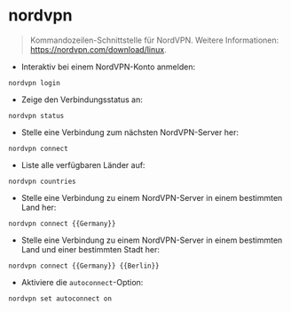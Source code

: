 # nordvpn

> Kommandozeilen-Schnittstelle für NordVPN.
> Weitere Informationen: <https://nordvpn.com/download/linux>.

- Interaktiv bei einem NordVPN-Konto anmelden:

`nordvpn login`

- Zeige den Verbindungsstatus an:

`nordvpn status`

- Stelle eine Verbindung zum nächsten NordVPN-Server her:

`nordvpn connect`

- Liste alle verfügbaren Länder auf:

`nordvpn countries`

- Stelle eine Verbindung zu einem NordVPN-Server in einem bestimmten Land her:

`nordvpn connect {{Germany}}`

- Stelle eine Verbindung zu einem NordVPN-Server in einem bestimmten Land und einer bestimmten Stadt her:

`nordvpn connect {{Germany}} {{Berlin}}`

- Aktiviere die `autoconnect`-Option:

`nordvpn set autoconnect on`
